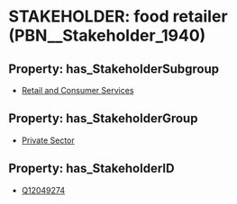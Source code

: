 # STAKEHOLDER: __food retailer__ (PBN__Stakeholder_1940)

## Property: has_StakeholderSubgroup

* [Retail and Consumer Services](PBN__StakeholderSubgroup_29)

## Property: has_StakeholderGroup

* [Private Sector](PBN__StakeholderGroup_5)

## Property: has_StakeholderID

* [Q12049274](Q12049274)

